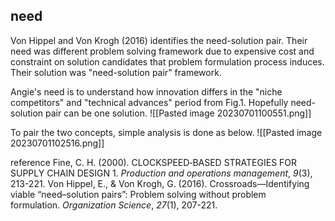 ## need
Von Hippel and Von Krogh (2016) identifies the need-solution pair. Their need was different problem solving framework due to expensive cost and constraint on solution candidates that problem formulation process induces. Their solution was "need-solution pair" framework. 

Angie's need is to understand how innovation differs in the "niche competitors" and "technical advances" period from Fig.1. Hopefully need-solution pair can be one solution.
![[Pasted image 20230701100551.png]]

To pair the two concepts, simple analysis is done as below.
![[Pasted image 20230701102516.png]]


reference
Fine, C. H. (2000). CLOCKSPEED‐BASED STRATEGIES FOR SUPPLY CHAIN DESIGN 1. _Production and operations management_, _9_(3), 213-221.
Von Hippel, E., & Von Krogh, G. (2016). Crossroads—Identifying viable “need–solution pairs”: Problem solving without problem formulation. _Organization Science_, _27_(1), 207-221.